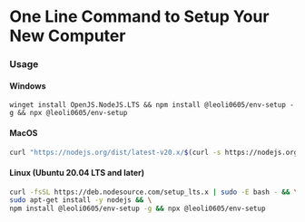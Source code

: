 # One Line Command to Setup Your New Computer

### Usage

#### Windows

```shell
winget install OpenJS.NodeJS.LTS && npm install @leoli0605/env-setup -g && npx @leoli0605/env-setup
```

#### MacOS

```bash
curl "https://nodejs.org/dist/latest-v20.x/$(curl -s https://nodejs.org/dist/latest-v20.x/ | grep "pkg" | cut -d'"' -f 2)" -o "$HOME/Downloads/node-latest.pkg" && sudo installer -store -pkg "$HOME/Downloads/node-latest.pkg" -target "/" && /usr/local/bin/npm install @leoli0605/env-setup -g && npx @leoli0605/env-setup
```

#### Linux (Ubuntu 20.04 LTS and later)

```bash
curl -fsSL https://deb.nodesource.com/setup_lts.x | sudo -E bash - && \
sudo apt-get install -y nodejs && \
npm install @leoli0605/env-setup -g && npx @leoli0605/env-setup
```

